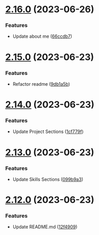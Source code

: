 # [2.16.0](https://github.com/hossainchisty/hossainchisty/compare/v2.15.0...v2.16.0) (2023-06-26)


### Features

* Update about me ([66ccdb7](https://github.com/hossainchisty/hossainchisty/commit/66ccdb7eb65426d0562637e5d205a863c4ff451a))



# [2.15.0](https://github.com/hossainchisty/hossainchisty/compare/v2.14.0...v2.15.0) (2023-06-23)


### Features

* Refactor readme ([9db1a5b](https://github.com/hossainchisty/hossainchisty/commit/9db1a5ba1ff12908b3b1b5cd6f79dc5a6d28d3d0))



# [2.14.0](https://github.com/hossainchisty/hossainchisty/compare/v2.13.0...v2.14.0) (2023-06-23)


### Features

* Update Project Sections ([1cf779f](https://github.com/hossainchisty/hossainchisty/commit/1cf779f38fb0536fedfe367c7188ba9f9695d013))



# [2.13.0](https://github.com/hossainchisty/hossainchisty/compare/v2.12.0...v2.13.0) (2023-06-23)


### Features

* Update Skills Sections ([099b9a3](https://github.com/hossainchisty/hossainchisty/commit/099b9a3c67d172044983b588146814ebaf1ca79d))



# [2.12.0](https://github.com/hossainchisty/hossainchisty/compare/v2.11.0...v2.12.0) (2023-06-23)


### Features

* Update README.md ([12f4909](https://github.com/hossainchisty/hossainchisty/commit/12f4909a9f247f7f10e0fcaef88f838849fb74e1))



